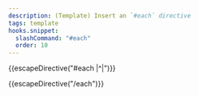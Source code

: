 ```yaml
---
description: (Template) Insert an `#each` directive
tags: template
hooks.snippet:
  slashCommand: "#each"
  order: 10
---
```

{{escapeDirective("#each |^|")}}

{{escapeDirective("/each")}}